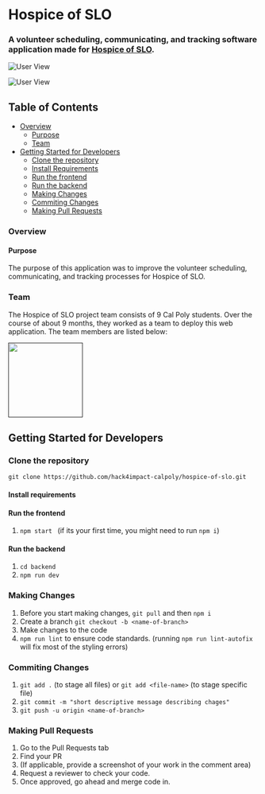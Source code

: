 # Hospice of SLO
### A volunteer scheduling, communicating, and tracking software application made for <a href="https://hospiceslo.org/" target="_blank">Hospice of SLO</a>.

![User View](https://github.com/hack4impact-calpoly/hospice-of-slo/tree/DEV-59-UpdateReadme/src/images/calendar.png)

![User View](https://github.com/hack4impact-calpoly/hospice-of-slo/tree/DEV-59-UpdateReadme/src/images/login.png)

## Table of Contents
- [Overview](#overview)
  - [Purpose](#purpose)
  - [Team](#team)
- [Getting Started for Developers](#getting-started-for-developers)
  - [Clone the repository](#clone-the-repository)
  - [Install Requirements](#install-requirements)
  - [Run the frontend](#run-the-frontend)
  - [Run the backend](#run-the-frontend)
  - [Making Changes](#making-changes)
  - [Commiting Changes](#commiting-changes)
  - [Making Pull Requests](#making-pull-requests)

### Overview

#### Purpose
The purpose of this application was to improve the volunteer scheduling, communicating, and tracking processes for Hospice of SLO. 

### Team
The Hospice of SLO project team consists of 9 Cal Poly students. Over the course of about 9 months, they worked as a team to deploy this web application. The team members are listed below: 

<p float="left">
  <a href="" target="_blank"><img src="" width="150" /></a>

</p>


## Getting Started for Developers 

### Clone the repository
``` git clone https://github.com/hack4impact-calpoly/hospice-of-slo.git ```

#### Install requirements

#### Run the frontend
1. ```npm start ``` (if its your first time, you might need to run ```npm i```)

#### Run the backend
1. ```cd backend ```
2. ```npm run dev ```

### Making Changes
1. Before you start making changes, ```git pull``` and then ```npm i```
2. Create a branch ```git checkout -b <name-of-branch>```
3. Make changes to the code 
4. ```npm run lint``` to ensure code standards. (running ```npm run lint-autofix``` will fix most of the styling errors)

### Commiting Changes
1. ```git add .``` (to stage all files) or ```git add <file-name>``` (to stage specific file)
2. ```git commit -m "short descriptive message describing chages"``` 
3. ```git push -u origin <name-of-branch>```

### Making Pull Requests
1. Go to the Pull Requests tab
2. Find your PR
3. (If applicable, provide a screenshot of your work in the comment area)
4. Request a reviewer to check your code.
5. Once approved, go ahead and merge code in.

